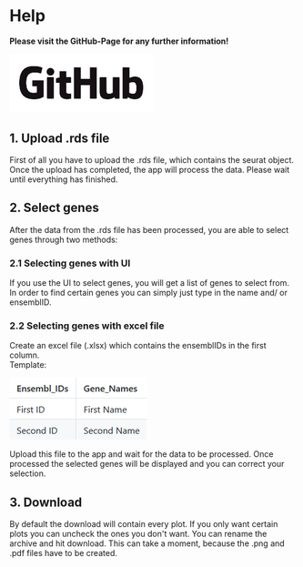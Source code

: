 # Help

**Please visit the GitHub-Page for any further information!**

[<img src="www/GitHub_logo.png" width="50%" height="50%">](https://github.com/MHH-RCUG/scrnaseq_app/blob/master/README.md)

## 1. Upload .rds file

First of all you have to upload the .rds file, which contains the seurat object. Once the upload has completed, the app will process the data. Please wait until everything has finished.

## 2. Select genes

After the data from the .rds file has been processed, you are able to select genes through two methods:

### 2.1 Selecting genes with UI

If you use the UI to select genes, you will get a list of genes to select from.
In order to find certain genes you can simply just type in the name and/ or ensemblID.

### 2.2 Selecting genes with excel file

Create an excel file (.xlsx) which contains the ensemblIDs in the first column.  
Template:

![Excel file template](www/excel_file_template.png)

Upload this file to the app and wait for the data to be processed.
Once processed the selected genes will be displayed and you can correct your selection.

## 3. Download

By default the download will contain every plot. If you only want certain plots you can uncheck the ones you don't want. You can rename the archive and hit download.
This can take a moment, because the .png and .pdf files have to be created.
 
